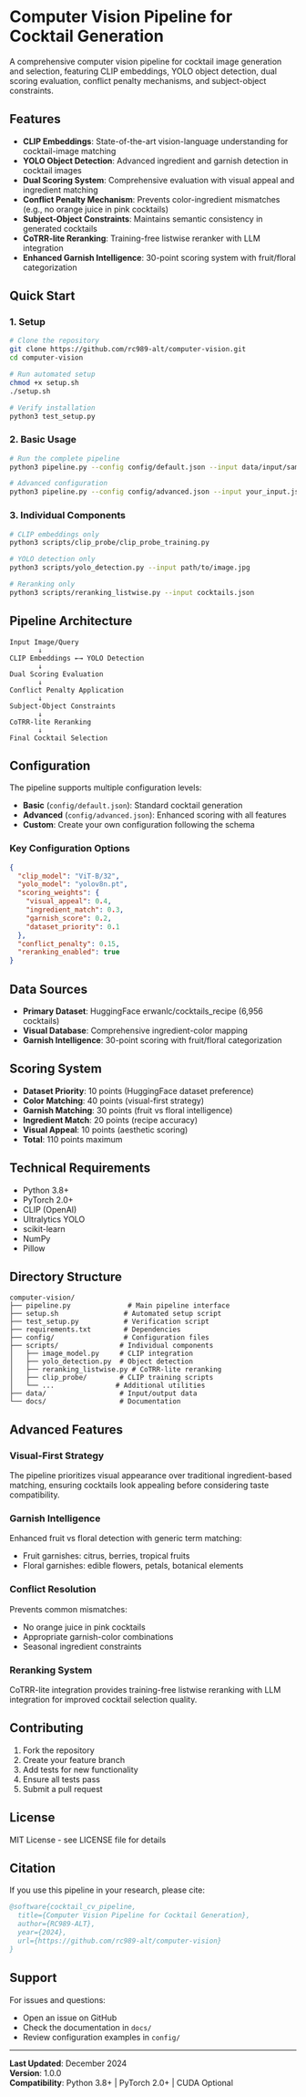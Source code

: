 # Computer Vision Pipeline for Cocktail Generation

A comprehensive computer vision pipeline for cocktail image generation and selection, featuring CLIP embeddings, YOLO object detection, dual scoring evaluation, conflict penalty mechanisms, and subject-object constraints.

## Features

- **CLIP Embeddings**: State-of-the-art vision-language understanding for cocktail-image matching
- **YOLO Object Detection**: Advanced ingredient and garnish detection in cocktail images
- **Dual Scoring System**: Comprehensive evaluation with visual appeal and ingredient matching
- **Conflict Penalty Mechanism**: Prevents color-ingredient mismatches (e.g., no orange juice in pink cocktails)
- **Subject-Object Constraints**: Maintains semantic consistency in generated cocktails
- **CoTRR-lite Reranking**: Training-free listwise reranker with LLM integration
- **Enhanced Garnish Intelligence**: 30-point scoring system with fruit/floral categorization

## Quick Start

### 1. Setup
```bash
# Clone the repository
git clone https://github.com/rc989-alt/computer-vision.git
cd computer-vision

# Run automated setup
chmod +x setup.sh
./setup.sh

# Verify installation
python3 test_setup.py
```

### 2. Basic Usage
```bash
# Run the complete pipeline
python3 pipeline.py --config config/default.json --input data/input/sample_input.json

# Advanced configuration
python3 pipeline.py --config config/advanced.json --input your_input.json
```

### 3. Individual Components
```bash
# CLIP embeddings only
python3 scripts/clip_probe/clip_probe_training.py

# YOLO detection only
python3 scripts/yolo_detection.py --input path/to/image.jpg

# Reranking only
python3 scripts/reranking_listwise.py --input cocktails.json
```

## Pipeline Architecture

```
Input Image/Query
       ↓
CLIP Embeddings ←→ YOLO Detection
       ↓
Dual Scoring Evaluation
       ↓
Conflict Penalty Application
       ↓
Subject-Object Constraints
       ↓
CoTRR-lite Reranking
       ↓
Final Cocktail Selection
```

## Configuration

The pipeline supports multiple configuration levels:

- **Basic** (`config/default.json`): Standard cocktail generation
- **Advanced** (`config/advanced.json`): Enhanced scoring with all features
- **Custom**: Create your own configuration following the schema

### Key Configuration Options

```json
{
  "clip_model": "ViT-B/32",
  "yolo_model": "yolov8n.pt",
  "scoring_weights": {
    "visual_appeal": 0.4,
    "ingredient_match": 0.3,
    "garnish_score": 0.2,
    "dataset_priority": 0.1
  },
  "conflict_penalty": 0.15,
  "reranking_enabled": true
}
```

## Data Sources

- **Primary Dataset**: HuggingFace erwanlc/cocktails_recipe (6,956 cocktails)
- **Visual Database**: Comprehensive ingredient-color mapping
- **Garnish Intelligence**: 30-point scoring with fruit/floral categorization

## Scoring System

- **Dataset Priority**: 10 points (HuggingFace dataset preference)
- **Color Matching**: 40 points (visual-first strategy)
- **Garnish Matching**: 30 points (fruit vs floral intelligence)
- **Ingredient Match**: 20 points (recipe accuracy)
- **Visual Appeal**: 10 points (aesthetic scoring)
- **Total**: 110 points maximum

## Technical Requirements

- Python 3.8+
- PyTorch 2.0+
- CLIP (OpenAI)
- Ultralytics YOLO
- scikit-learn
- NumPy
- Pillow

## Directory Structure

```
computer-vision/
├── pipeline.py              # Main pipeline interface
├── setup.sh                # Automated setup script
├── test_setup.py           # Verification script
├── requirements.txt        # Dependencies
├── config/                 # Configuration files
├── scripts/               # Individual components
│   ├── image_model.py     # CLIP integration
│   ├── yolo_detection.py  # Object detection
│   ├── reranking_listwise.py # CoTRR-lite reranking
│   ├── clip_probe/        # CLIP training scripts
│   └── ...               # Additional utilities
├── data/                  # Input/output data
└── docs/                  # Documentation
```

## Advanced Features

### Visual-First Strategy
The pipeline prioritizes visual appearance over traditional ingredient-based matching, ensuring cocktails look appealing before considering taste compatibility.

### Garnish Intelligence
Enhanced fruit vs floral detection with generic term matching:
- Fruit garnishes: citrus, berries, tropical fruits
- Floral garnishes: edible flowers, petals, botanical elements

### Conflict Resolution
Prevents common mismatches:
- No orange juice in pink cocktails
- Appropriate garnish-color combinations
- Seasonal ingredient constraints

### Reranking System
CoTRR-lite integration provides training-free listwise reranking with LLM integration for improved cocktail selection quality.

## Contributing

1. Fork the repository
2. Create your feature branch
3. Add tests for new functionality
4. Ensure all tests pass
5. Submit a pull request

## License

MIT License - see LICENSE file for details

## Citation

If you use this pipeline in your research, please cite:

```bibtex
@software{cocktail_cv_pipeline,
  title={Computer Vision Pipeline for Cocktail Generation},
  author={RC989-ALT},
  year={2024},
  url={https://github.com/rc989-alt/computer-vision}
}
```

## Support

For issues and questions:
- Open an issue on GitHub
- Check the documentation in `docs/`
- Review configuration examples in `config/`

---

**Last Updated**: December 2024  
**Version**: 1.0.0  
**Compatibility**: Python 3.8+ | PyTorch 2.0+ | CUDA Optional